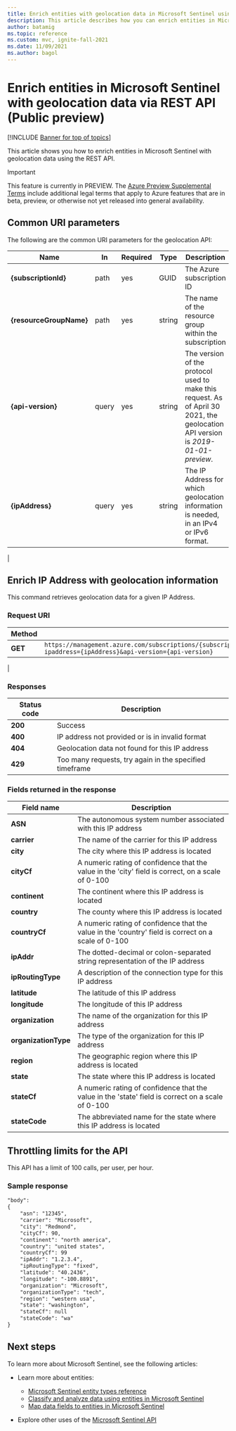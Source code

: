 ```yaml
---
title: Enrich entities with geolocation data in Microsoft Sentinel using REST API  | Microsoft Docs
description: This article describes how you can enrich entities in Microsoft Sentinel with geolocation data via REST API.
author: batamig
ms.topic: reference
ms.custom: mvc, ignite-fall-2021
ms.date: 11/09/2021
ms.author: bagol
---
```


# Enrich entities in Microsoft Sentinel with geolocation data via REST API (Public preview)

[!INCLUDE [Banner for top of topics](./includes/banner.md)]

This article shows you how to enrich entities in Microsoft Sentinel with geolocation data using the REST API.

> [!IMPORTANT]
> This feature is currently in PREVIEW. The [Azure Preview Supplemental Terms](https://azure.microsoft.com/support/legal/preview-supplemental-terms/) include additional legal terms that apply to Azure features that are in beta, preview, or otherwise not yet released into general availability.
>

## Common URI parameters

The following are the common URI parameters for the geolocation API:




| Name | In | Required | Type | Description |
|-|-|-|-|-|
| **{subscriptionId}** | path | yes | GUID | The Azure subscription ID |
| **{resourceGroupName}** | path | yes | string | The name of the resource group within the subscription |
| **{api-version}** | query | yes | string | The version of the protocol used to make this request. As of April 30 2021, the geolocation API version is *2019-01-01-preview*.|
| **{ipAddress}** | query | yes | string | The IP Address for which geolocation information is needed, in an IPv4 or IPv6 format.   |
|

## Enrich IP Address with geolocation information

This command retrieves geolocation data for a given IP Address.

### Request URI

| Method | Request URI |
|-|-|
| **GET** | `https://management.azure.com/subscriptions/{subscriptionId}/resourceGroups/{resourceGroupName}/providers/Microsoft.SecurityInsights/enrichment/ip/geodata/?ipaddress={ipAddress}&api-version={api-version}` |
|

### Responses

|Status code  |Description  |
|---------|---------|
|**200**     |   Success      |
|**400**     |      IP address not provided or is in invalid format    |
|**404**     | Geolocation data not found for this IP address         |
|**429**     |      Too many requests, try again in the specified timeframe    |


### Fields returned in the response

|Field name  |Description  |
|---------|---------|
|**ASN**     |  The autonomous system number associated with this IP address       |
|**carrier**     |  The name of the carrier for this IP address       |
|**city**     |   The city where this IP address is located      |
|**cityCf**     | A numeric rating of confidence that the value in the 'city' field is correct, on a scale of 0-100        |
|**continent**     | The continent where this IP address is located        |
|**country**     |The county where this IP address is located        |
|**countryCf**     |   A numeric rating of confidence that the value in the 'country' field is correct on a scale of 0-100      |
|**ipAddr**     |   The dotted-decimal or colon-separated string representation of the IP address      |
|**ipRoutingType**     |   A description of the connection type for this IP address      |
|**latitude**     |     The latitude of this IP address    |
|**longitude**     |  The longitude of this IP address       |
|**organization**     |  The name of the organization for this IP address       |
|**organizationType**     | The type of the organization for this IP address        |
|**region**     |    The geographic region where this IP address is located     |
|**state**     |  The state where this IP address is located       |
|**stateCf**     | A numeric rating of confidence that the value in the 'state' field is correct on a scale of 0-100        |
|**stateCode**     |   The abbreviated name for the state where this IP address is located      |



## Throttling limits for the API

This API has a limit of 100 calls, per user, per hour.

### Sample response

```rest
"body":
{
    "asn": "12345",
    "carrier": "Microsoft",
    "city": "Redmond",
    "cityCf": 90,
    "continent": "north america",
    "country": "united states",
    "countryCf": 99
    "ipAddr": "1.2.3.4",
    "ipRoutingType": "fixed",
    "latitude": "40.2436",
    "longitude": "-100.8891",
    "organization": "Microsoft",
    "organizationType": "tech",
    "region": "western usa",
    "state": "washington",
    "stateCf": null
    "stateCode": "wa"
}
```

## Next steps

To learn more about Microsoft Sentinel, see the following articles:

- Learn more about entities:

    - [Microsoft Sentinel entity types reference](entities-reference.md)
    - [Classify and analyze data using entities in Microsoft Sentinel](entities.md)
    - [Map data fields to entities in Microsoft Sentinel](map-data-fields-to-entities.md)

- Explore other uses of the [Microsoft Sentinel API](/rest/api/securityinsights/)
